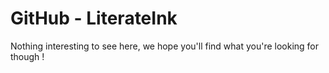 # GitHub - LiterateInk

Nothing interesting to see here, we hope you'll find what you're looking for though !
